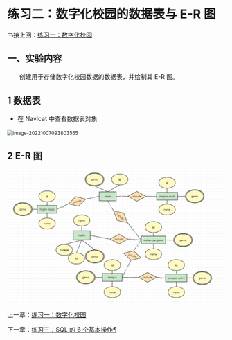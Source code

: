 # 练习二：数字化校园的数据表与 E-R 图



书接上回：[练习一：数字化校园](./01.md)



## 一、实验内容

&emsp;&emsp;创建用于存储数字化校园数据的数据表，并绘制其 E-R 图。



## 1 数据表

- 在 Navicat 中查看数据表对象

<img src="../img/image-20221007093803555.png" alt="image-20221007093803555" style="zoom:80%;" />



## 2 E-R 图



![image-20221007093439313](img/image-20221007093439313.png)



上一章：[练习一：数字化校园](./01.md)

下一章：[练习三：SQL 的 6 个基本操作¶](./03.md)

